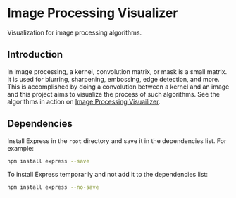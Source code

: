 # Image Processing Visualizer

Visualization for image processing algorithms.

## Introduction

In image processing, a kernel, convolution matrix, or mask is a small matrix. It is used for blurring, sharpening, embossing, edge detection, and more. This is accomplished by doing a convolution between a kernel and an image and this project aims to visualize the process of such algorithms. See the algorithms in action on <a href="https://ziyizhu.me/image-processing-visualizer/">Image Processing Visuailizer</a>.

## Dependencies

Install Express in the `root` directory and save it in the dependencies list. For example:

```sh
npm install express --save
```

To install Express temporarily and not add it to the dependencies list:

```sh
npm install express --no-save
```